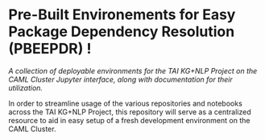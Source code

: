 # Pre-Built Environements for Easy Package Dependency Resolution (PBEEPDR) !
*A collection of deployable environments for the TAI KG+NLP Project on the CAML Cluster Jupyter interface, along with documentation for their utilization.*
</p> In order to streamline usage of the various repositories and notebooks across the TAI KG+NLP Project, this repository will serve as a centralized resource to aid in easy setup of a fresh development environment on the CAML Cluster.
